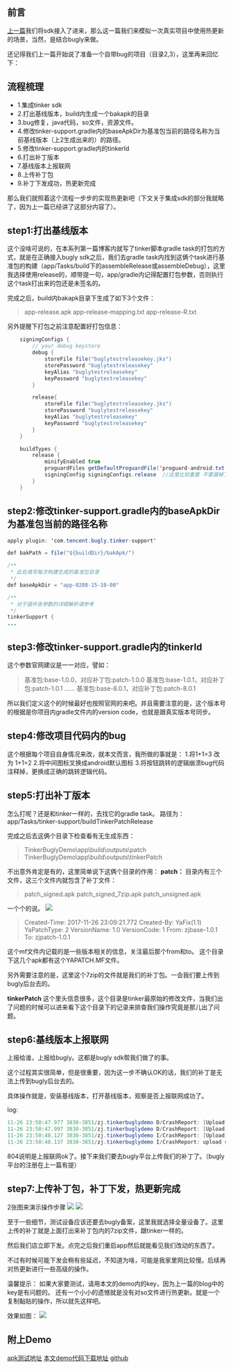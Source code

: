 ## 前言

[上一篇](http://blog.csdn.net/user11223344abc/article/details/78516567)我们将sdk接入了进来，那么这一篇我们来模拟一次真实项目中使用热更新的场景，当然，是结合bugly来做。

还记得我们上一篇开始说了准备一个自带bug的项目（目录2,3），这里再来回忆下：


## 流程梳理
- 1.集成tinker sdk
- 2.打出基线版本，build内生成一个bakapk的目录
- 3.bug修复，java代码，so文件，资源文件。
- 4.修改tinker-support.gradle内的baseApkDir为基准包当前的路径名称为当前基线版本（上2生成出来的）的路径。
- 5.修改tinker-support.gradle内的tinkerId
- 6.打出补丁版本
- 7.基线版本上报联网
- 8.上传补丁包
- 9.补丁下发成功，热更新完成

那么我们就照着这个流程一步步的实现热更新吧（下文关于集成sdk的部分我就略了，因为上一篇已经讲了这部分内容了）。

## step1:打出基线版本
这个没啥可说的，在本系列第一篇博客内就写了tinker脚本gradle task的打包的方式，就是在正确接入bugly sdk之后，我们去gradle task内找到这俩个task进行基准包的构建（app/Tasks/build下的assembleRelease或assembleDebug），这里我选择使用release的，顺带提一句，app/gradle内记得配置打包参数，否则执行这个task打出来的包还是未签名的。

完成之后，build内bakapk目录下生成了如下3个文件：
> app-release.apk
app-release-mapping.txt
app-release-R.txt

另外提醒下打包之前注意配置好打包信息：
```java
    signingConfigs {
        // your debug keystore
        debug {
            storeFile file("buglytestreleasekey.jks")
            storePassword "buglytestreleasekey"
            keyAlias "buglytestreleasekey"
            keyPassword "buglytestreleasekey"
        }

        release{
            storeFile file("buglytestreleasekey.jks")
            storePassword "buglytestreleasekey"
            keyAlias "buglytestreleasekey"
            keyPassword "buglytestreleasekey"
        }
    }

    buildTypes {
        release {
            minifyEnabled true
            proguardFiles getDefaultProguardFile('proguard-android.txt'), 'proguard-rules.pro'
            signingConfig signingConfigs.release  //这里比较重要 不要漏掉了
        }
    }
```

## step2:修改tinker-support.gradle内的baseApkDir为基准包当前的路径名称
```java
apply plugin: 'com.tencent.bugly.tinker-support'

def bakPath = file("${buildDir}/bakApk/")

/**
 * 此处填写每次构建生成的基准包目录
 */
def baseApkDir = "app-0208-15-10-00"

/**
 * 对于插件各参数的详细解析请参考
 */
tinkerSupport {
...
```

## step3:修改tinker-support.gradle内的tinkerId
这个参数官网建议是一一对应，譬如：
>基准包:base-1.0.0，对应补丁包:patch-1.0.0
基准包:base-1.0.1，对应补丁包:patch-1.0.1
......
基准包:base-8.0.1，对应补丁包:patch-8.0.1

所以我们定义这个的时候最好也按照官网的来吧。并且需要注意的是，这个版本号的根据是你项目内gradle文件内的version code，也就是跟真实版本号同步。

## step4:修改项目代码内的bug
这个根据每个项目自身情况来改，就本文而言，我所做的事就是：
1.将1+1=3 改为 1+1=2
2.将中间图标叉换成android默认图标
3.将按钮跳转的逻辑崩溃bug代码注释掉，更换成正确的跳转逻辑代码。

## step5:打出补丁版本
怎么打呢？还是和tinker一样的，去找它的gradle task。
路径为：app/Tasks/tinker-support/buildTinkerPatchRelease

完成之后去这俩个目录下检查看有无生成东西：
> TinkerBuglyDemo\app\build\outputs\patch
TinkerBuglyDemo\app\build\outputs\tinkerPatch

不出意外肯定是有的，这里简单说下这俩个目录的作用：
**patch：**
目录内有三个文件，这三个文件内就包含了补丁文件：
> patch_signed.apk
patch_signed_7zip.apk
patch_unsigned.apk

一个个的说。
![](https://wx4.sinaimg.cn/mw1024/0061ejqJgy1flvwim9zfej311y0jagqh.jpg)
> Created-Time: 2017-11-26 23:09:21.772
Created-By: YaFix(1.1)
YaPatchType: 2
VersionName: 1.0
VersionCode: 1
From: zjbase-1.0.1
To: zjpatch-1.0.1

这个mf文件内记载的是一些版本相关的信息，关注最后那个from和to。
这个目录下这几个apk都有这个YAPATCH.MF文件。

另外需要注意的是，这里这个7zip的文件就是我们的补丁包。一会我们要上传到bugly后台去的。

**tinkerPatch**
这个里头信息很多，这个目录是tinker最原始的修改文件，当我们出了问题的时候可以进来看下这个目录下的记录来排查我们操作究竟是那儿出了问题。

## step6:基线版本上报联网
上报给谁，上报给bugly。这都是bugly sdk帮我们做了的事。

这个过程其实很简单，但是很重要，因为这一步不确认OK的话，我们的补丁是无法上传到bugly后台去的。

具体操作就是，安装基线版本，打开基线版本，观察是否上报联网成功了。

log:
```java
11-26 23:50:47.977 3830-3851/zj.tinkerbuglydemo D/CrashReport: [Upload] Run upload task with cmd: 804
11-26 23:50:47.997 3830-3851/zj.tinkerbuglydemo D/CrashReport: [Upload] Upload to http://android.bugly.qq.com/rqd/async?aid=b15e26f3-2efa-4bac-9d5e-4cb5a28f9c3a with cmd 804 (pid=3830 | tid=3851).
11-26 23:50:48.127 3830-3851/zj.tinkerbuglydemo I/CrashReport: [Upload] Success: 804
11-26 23:50:48.137 3830-3851/zj.tinkerbuglydemo I/CrashReport: upload succ:[804] [sended 813] [recevied 129]
```

804说明是上报联网ok了。接下来我们要去bugly平台上传我们的补丁了。（bugly平台的注册在上一篇有提）

## step7:上传补丁包，补丁下发，热更新完成
2张图来演示操作步骤
![](https://wx2.sinaimg.cn/mw1024/0061ejqJgy1flvxjid0rhj311x0gq0tn.jpg)
![](https://wx2.sinaimg.cn/mw1024/0061ejqJgy1flvxmg3lr4j30pp0exweq.jpg)

至于一些细节，测试设备应该还要去bugly备案，这里我就选择全量设备了。这里上传的补丁就是上面打出来补丁包内的7zip文件，跟tinker一样的。

然后我们店立即下发。点完之后我们重启app然后就能看见我们改动的东西了。

不过有时候可能下发会稍有些延迟，不知道为啥，可能是我家里网比较慢。后续再对热更新进行一些高级的操作。

温馨提示：
如果大家要测试，请用本文的demo内的key，因为上一篇的blog中的key是有问题的。
还有一个小小的遗憾就是没有对so文件进行热更新。就是一个复制黏贴的操作，所以就先这样吧。

效果如图：
![](https://wx3.sinaimg.cn/mw690/0061ejqJgy1flvy4s6rmkg309d0et0ze.gif)

## 附上Demo
[apk测试地址](https://github.com/zj614android/TinkerBuglyMyDemo/blob/master/zipbackup/bugly%E7%83%AD%E6%9B%B4%E6%96%B0%E6%B5%8B%E8%AF%95apk.zip)
[本文demo代码下载地址](https://github.com/zj614android/TinkerBuglyMyDemo/blob/master/zipbackup/bugly%E7%83%AD%E6%9B%B4%E6%96%B0%E6%B5%8B%E8%AF%95%E4%BB%A3%E7%A0%81TinkerBuglyDemo.zip)
[github](https://github.com/zj614android/TinkerBuglyMyDemo)



